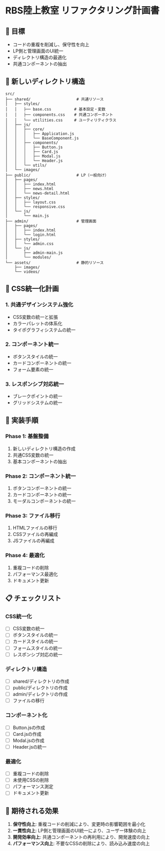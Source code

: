 # RBS陸上教室 リファクタリング計画書

## 🎯 目標
- コードの重複を削減し、保守性を向上
- LP側と管理画面のUI統一
- ディレクトリ構造の最適化
- 共通コンポーネントの抽出

## 📁 新しいディレクトリ構造

```
src/
├── shared/                    # 共通リソース
│   ├── styles/
│   │   ├── base.css          # 基本設定・変数
│   │   ├── components.css    # 共通コンポーネント
│   │   └── utilities.css     # ユーティリティクラス
│   ├── js/
│   │   ├── core/
│   │   │   ├── Application.js
│   │   │   └── BaseComponent.js
│   │   ├── components/
│   │   │   ├── Button.js
│   │   │   ├── Card.js
│   │   │   ├── Modal.js
│   │   │   └── Header.js
│   │   └── utils/
│   └── images/
├── public/                    # LP（一般向け）
│   ├── pages/
│   │   ├── index.html
│   │   ├── news.html
│   │   └── news-detail.html
│   ├── styles/
│   │   ├── layout.css
│   │   └── responsive.css
│   └── js/
│       └── main.js
├── admin/                     # 管理画面
│   ├── pages/
│   │   ├── index.html
│   │   └── login.html
│   ├── styles/
│   │   └── admin.css
│   └── js/
│       ├── admin-main.js
│       └── modules/
└── assets/                    # 静的リソース
    ├── images/
    └── videos/
```

## 🎨 CSS統一化計画

### 1. 共通デザインシステム強化
- CSS変数の統一と拡張
- カラーパレットの体系化
- タイポグラフィシステムの統一

### 2. コンポーネント統一
- ボタンスタイルの統一
- カードコンポーネントの統一
- フォーム要素の統一

### 3. レスポンシブ対応統一
- ブレークポイントの統一
- グリッドシステムの統一

## 🔧 実装手順

### Phase 1: 基盤整備
1. 新しいディレクトリ構造の作成
2. 共通CSS変数の統一
3. 基本コンポーネントの抽出

### Phase 2: コンポーネント統一
1. ボタンコンポーネントの統一
2. カードコンポーネントの統一
3. モーダルコンポーネントの統一

### Phase 3: ファイル移行
1. HTMLファイルの移行
2. CSSファイルの再編成
3. JSファイルの再編成

### Phase 4: 最適化
1. 重複コードの削除
2. パフォーマンス最適化
3. ドキュメント更新

## 📋 チェックリスト

### CSS統一化
- [ ] CSS変数の統一
- [ ] ボタンスタイルの統一
- [ ] カードスタイルの統一
- [ ] フォームスタイルの統一
- [ ] レスポンシブ対応の統一

### ディレクトリ構造
- [ ] shared/ディレクトリの作成
- [ ] public/ディレクトリの作成
- [ ] admin/ディレクトリの作成
- [ ] ファイルの移行

### コンポーネント化
- [ ] Button.jsの作成
- [ ] Card.jsの作成
- [ ] Modal.jsの作成
- [ ] Header.jsの統一

### 最適化
- [ ] 重複コードの削除
- [ ] 未使用CSSの削除
- [ ] パフォーマンス測定
- [ ] ドキュメント更新

## 🎯 期待される効果

1. **保守性向上**: 重複コードの削減により、変更時の影響範囲を最小化
2. **一貫性向上**: LP側と管理画面のUI統一により、ユーザー体験の向上
3. **開発効率向上**: 共通コンポーネントの再利用により、開発速度の向上
4. **パフォーマンス向上**: 不要なCSSの削除により、読み込み速度の向上 